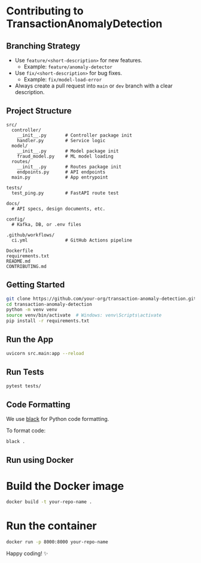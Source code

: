 # Contributing to TransactionAnomalyDetection

## Branching Strategy

- Use `feature/<short-description>` for new features.
  - Example: `feature/anomaly-detector`
- Use `fix/<short-description>` for bug fixes.
  - Example: `fix/model-load-error`
- Always create a pull request into `main` or `dev` branch with a clear description.

## Project Structure

```
src/
  controller/
    __init__.py       # Controller package init
    handler.py        # Service logic
  model/
    __init__.py       # Model package init
    fraud_model.py    # ML model loading
  routes/
    __init__.py       # Routes package init
    endpoints.py      # API endpoints
  main.py             # App entrypoint

tests/
  test_ping.py        # FastAPI route test

docs/
  # API specs, design documents, etc.

config/
  # Kafka, DB, or .env files

.github/workflows/
  ci.yml              # GitHub Actions pipeline

Dockerfile
requirements.txt
README.md
CONTRIBUTING.md
```

## Getting Started

```bash
git clone https://github.com/your-org/transaction-anomaly-detection.git
cd transaction-anomaly-detection
python -m venv venv
source venv/bin/activate  # Windows: venv\Scripts\activate
pip install -r requirements.txt
```

## Run the App

```bash
uvicorn src.main:app --reload
```

## Run Tests

```bash
pytest tests/
```

## Code Formatting

We use [black](https://black.readthedocs.io/) for Python code formatting.

To format code:

``` bash
black .
``` 

## Run using Docker

# Build the Docker image
```bash
docker build -t your-repo-name .
```

# Run the container
```bash
docker run -p 8000:8000 your-repo-name
```

Happy coding! ✨
